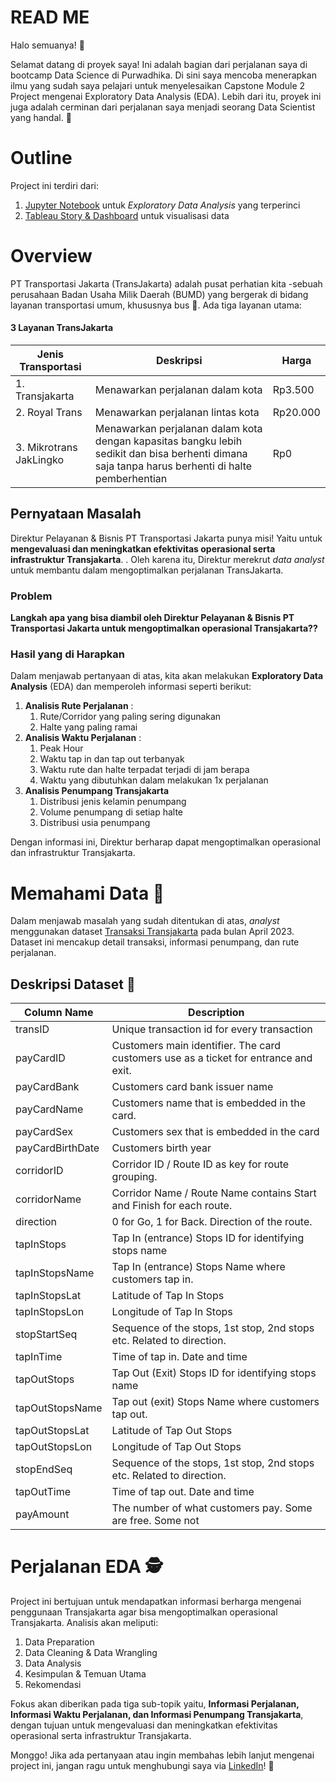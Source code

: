 # **READ ME**
Halo semuanya! 🎉

Selamat datang di proyek saya! Ini adalah bagian dari perjalanan saya di bootcamp Data Science di Purwadhika. Di sini saya mencoba menerapkan ilmu yang sudah saya pelajari untuk menyelesaikan Capstone Module 2 Project mengenai Exploratory Data Analysis (EDA). Lebih dari itu, proyek ini juga adalah cerminan dari perjalanan saya menjadi seorang Data Scientist yang handal. 🚀

# **Outline**

Project ini terdiri dari:
1. [Jupyter Notebook](https://github.com/almiradita/EDATransjakarta_CapstoneModule2/blob/8e52b8d8329490a3a41bc901d544d12772af10a5/EDATransjakarta_CM2.ipynb) untuk *Exploratory Data Analysis* yang terperinci 
2. [Tableau Story & Dashboard](https://public.tableau.com/views/Transjakarta_CapstoneModule2/HasilAnalisis?:language=en-US&publish=yes&:display_count=n&:origin=viz_share_link) untuk visualisasi data

# **Overview**

PT Transportasi Jakarta (TransJakarta) adalah pusat perhatian kita -sebuah perusahaan Badan Usaha Milik Daerah (BUMD) yang bergerak di bidang layanan transportasi umum, khususnya bus 🚌. Ada tiga layanan utama:

#### 3 Layanan TransJakarta
| Jenis Transportasi                 | Deskripsi                                                   | Harga   |
|-----------------------------------|-------------------------------------------------------------|---------|
| 1. Transjakarta                   | Menawarkan perjalanan dalam kota                           | Rp3.500       |
| 2. Royal Trans                    | Menawarkan perjalanan lintas kota                           | Rp20.000   |
| 3. Mikrotrans JakLingko | Menawarkan perjalanan dalam kota dengan kapasitas bangku lebih sedikit dan bisa berhenti dimana saja tanpa harus berhenti di halte pemberhentian | Rp0 |

## **Pernyataan Masalah**
Direktur Pelayanan & Bisnis PT Transportasi Jakarta punya misi! Yaitu untuk **mengevaluasi dan meningkatkan efektivitas operasional serta infrastruktur Transjakarta**. . Oleh karena itu, Direktur merekrut *data analyst* untuk membantu dalam mengoptimalkan perjalanan TransJakarta.

### **Problem**
**Langkah apa yang bisa diambil oleh Direktur Pelayanan & Bisnis PT Transportasi Jakarta untuk mengoptimalkan operasional Transjakarta??**

### **Hasil yang di Harapkan**
Dalam menjawab pertanyaan di atas, kita akan melakukan **Exploratory Data Analysis** (EDA) dan memperoleh informasi seperti berikut:
1. **Analisis Rute Perjalanan** :
    1. Rute/Corridor yang paling sering digunakan
    2. Halte yang paling ramai
2. **Analisis Waktu Perjalanan** :
    1. Peak Hour 
    2. Waktu tap in dan tap out terbanyak
    3. Waktu rute dan halte terpadat terjadi di jam berapa 
    4. Waktu yang dibutuhkan dalam melakukan 1x perjalanan
3. **Analisis Penumpang Transjakarta** 
    1. Distribusi jenis kelamin penumpang
    2. Volume penumpang di setiap halte
    3. Distribusi usia penumpang
      
Dengan informasi ini, Direktur berharap dapat mengoptimalkan operasional dan infrastruktur Transjakarta.

# **Memahami Data 🧐**

Dalam menjawab masalah yang sudah ditentukan di atas, *analyst* menggunakan dataset [Transaksi Transjakarta](https://www.kaggle.com/datasets/dikisahkan/transjakarta-transportation-transaction) pada bulan April 2023. Dataset ini mencakup detail transaksi, informasi penumpang, dan rute perjalanan.

## **Deskripsi Dataset 📄**

| Column Name       | Description                                                                           |
|-------------------|--------------------------------------------------------------                         |
| transID           | Unique transaction id for every transaction                                           |
| payCardID         | Customers main identifier. The card customers use as a ticket for entrance and exit.  |
| payCardBank       | Customers card bank issuer name                                                       |
| payCardName       | Customers name that is embedded in the card.                                          |
| payCardSex        | Customers sex that is embedded in the card                                            |
| payCardBirthDate  | Customers birth year                                                                  |
| corridorID        | Corridor ID / Route ID as key for route grouping.                                     |
| corridorName      | Corridor Name / Route Name contains Start and Finish for each route.                  |
| direction         | 0 for Go, 1 for Back. Direction of the route.                                         |
| tapInStops        | Tap In (entrance) Stops ID for identifying stops name                                 |
| tapInStopsName    | Tap In (entrance) Stops Name where customers tap in.                                  |
| tapInStopsLat     | Latitude of Tap In Stops                                                              |
| tapInStopsLon     | Longitude of Tap In Stops                                                             |
| stopStartSeq      | Sequence of the stops, 1st stop, 2nd stops etc. Related to direction.                 |
| tapInTime         | Time of tap in. Date and time                                                         |
| tapOutStops       | Tap Out (Exit) Stops ID for identifying stops name                                    |
| tapOutStopsName   | Tap out (exit) Stops Name where customers tap out.                                    |
| tapOutStopsLat    | Latitude of Tap Out Stops                                                             |
| tapOutStopsLon    | Longitude of Tap Out Stops                                                            |
| stopEndSeq        | Sequence of the stops, 1st stop, 2nd stops etc. Related to direction.                 |
| tapOutTime        | Time of tap out. Date and time                                                        |
| payAmount         | The number of what customers pay. Some are free. Some not                             |

# **Perjalanan EDA 🕵️**
Project ini bertujuan untuk mendapatkan informasi berharga mengenai penggunaan Transjakarta agar bisa mengoptimalkan operasional Transjakarta. Analisis akan meliputi:
1. Data Preparation
2. Data Cleaning & Data Wrangling 
3. Data Analysis
4. Kesimpulan & Temuan Utama
5. Rekomendasi

Fokus akan diberikan pada tiga sub-topik yaitu, **Informasi Perjalanan, Informasi Waktu Perjalanan, dan Informasi Penumpang Transjakarta**, dengan tujuan untuk mengevaluasi dan meningkatkan efektivitas operasional serta infrastruktur Transjakarta.

Monggo! Jika ada pertanyaan atau ingin membahas lebih lanjut mengenai project ini, jangan ragu untuk menghubungi saya via [LinkedIn](https://www.linkedin.com/in/almira-d-48107b141/)! 💌
